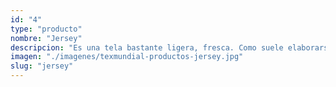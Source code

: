 ```yaml
---
id: "4"
type: "producto"
nombre: "Jersey"
descripcion: "Es una tela bastante ligera, fresca. Como suele elaborarse con 100% algodón, es suave al tacto y transpirable aunque también puede encontrarse combinada con un poco de poliéster o spandex. Es una excelente elección para elaborar sudaderas, camisetas, vestidos, faldas,pantalones, entre otros."
imagen: "./imagenes/texmundial-productos-jersey.jpg"
slug: "jersey"
---
```

